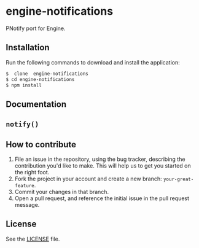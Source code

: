 # engine-notifications
PNotify port for Engine.

## Installation
Run the following commands to download and install the application:

```sh
$  clone  engine-notifications
$ cd engine-notifications
$ npm install
```

## Documentation
## `notify()`



## How to contribute

1. File an issue in the repository, using the bug tracker, describing the
   contribution you'd like to make. This will help us to get you started on the
   right foot.
2. Fork the project in your account and create a new branch:
   `your-great-feature`.
3. Commit your changes in that branch.
4. Open a pull request, and reference the initial issue in the pull request
   message.

## License
See the [LICENSE](./LICENSE) file.

